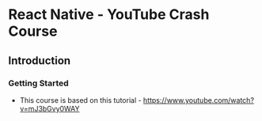 # React Native - YouTube Crash Course

## Introduction

### Getting Started

- This course is based on this tutorial -
  https://www.youtube.com/watch?v=mJ3bGvy0WAY
